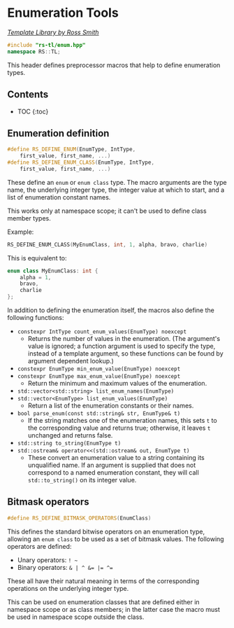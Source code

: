 # Enumeration Tools

_[Template Library by Ross Smith](index.html)_

```c++
#include "rs-tl/enum.hpp"
namespace RS::TL;
```

This header defines preprocessor macros that help to define enumeration
types.

## Contents

* TOC
{:toc}

## Enumeration definition

```c++
#define RS_DEFINE_ENUM(EnumType, IntType,
    first_value, first_name, ...)
#define RS_DEFINE_ENUM_CLASS(EnumType, IntType,
    first_value, first_name, ...)
```

These define an `enum` or `enum class` type. The macro arguments are the type
name, the underlying integer type, the integer value at which to start, and a
list of enumeration constant names.

This works only at namespace scope; it can't be used to define class member
types.

Example:

```c++
RS_DEFINE_ENUM_CLASS(MyEnumClass, int, 1, alpha, bravo, charlie)
```

This is equivalent to:

```c++
enum class MyEnumClass: int {
    alpha = 1,
    bravo,
    charlie
};
```

In addition to defining the enumeration itself, the macros also define the
following functions:

* `constexpr IntType count_enum_values(EnumType) noexcept`
    * Returns the number of values in the enumeration. (The argument's value
      is ignored; a function argument is used to specify the type, instead of
      a template argument, so these functions can be found by argument
      dependent lookup.)
* `constexpr EnumType min_enum_value(EnumType) noexcept`
* `constexpr EnumType max_enum_value(EnumType) noexcept`
    * Return the minimum and maximum values of the enumeration.
* `std::vector<std::string> list_enum_names(EnumType)`
* `std::vector<EnumType> list_enum_values(EnumType)`
    * Return a list of the enumeration constants or their names.
* `bool parse_enum(const std::string& str, EnumType& t)`
    * If the string matches one of the enumeration names, this sets `t` to the
      corresponding value and returns true; otherwise, it leaves `t`
      unchanged and returns false.
* `std::string to_string(EnumType t)`
* `std::ostream& operator<<(std::ostream& out, EnumType t)`
    * These convert an enumeration value to a string containing its
      unqualified name. If an argument is supplied that does not correspond
      to a named enumeration constant, they will call `std::to_string()` on
      its integer value.

## Bitmask operators

```c++
#define RS_DEFINE_BITMASK_OPERATORS(EnumClass)
```

This defines the standard bitwise operators on an enumeration type, allowing
an `enum class` to be used as a set of bitmask values. The following
operators are defined:

* Unary operators: `! ~`
* Binary operators: `& | ^ &= |= ^=`

These all have their natural meaning in terms of the corresponding operations
on the underlying integer type.

This can be used on enumeration classes that are defined either in namespace
scope or as class members; in the latter case the macro must be used in
namespace scope outside the class.

